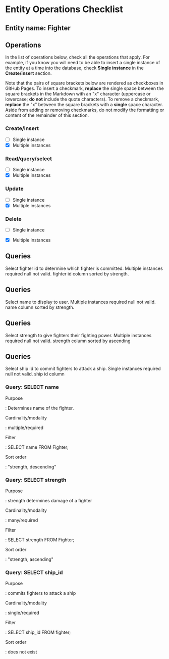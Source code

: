 # Entity Operations Checklist

## Entity name: Fighter

## Operations

In the list of operations below, check all the operations that apply. For example, if you know you will need to be able to insert a single instance of the entity at a time into the database, check **Single instance** in the **Create/insert** section.

Note that the pairs of square brackets below are rendered as checkboxes in GitHub Pages. To insert a checkmark, **replace** the single space between the square brackets in the Markdown with an "x" character (uppercase or lowercase; **do not** include the quote characters). To remove a checkmark, **replace** the "x" between the square brackets with a **single** space character. Aside from adding or removing checkmarks, do not modify the formatting or content of the remainder of this section.

### Create/insert
    
* [ ] Single instance 
* [x] Multiple instances 
    
### Read/query/select

* [ ] Single instance 
* [x] Multiple instances 

### Update

* [ ] Single instance 
* [x] Multiple instances 

### Delete

* [ ] Single instance 
* [x] Multiple instances 


## Queries

Select fighter id to determine which fighter is committed. Multiple instances required null not valid.
fighter id column sorted by strength.

## Queries

Select name to display to user. Multiple instances required null not valid. name column sorted by strength.

## Queries

Select strength to give fighters their fighting power. Multiple instances required null not valid.
strength column sorted by ascending

## Queries

Select ship id to commit fighters to attack a ship. Single instances required null not valid.
ship id column

### Query: SELECT name

Purpose

: Determines name of the fighter.

Cardinality/modality

: multiple/required
 
Filter

: SELECT name FROM Fighter;
 
Sort order

: "strength, descending"

### Query: SELECT strength

Purpose

: strength determines damage of a fighter

Cardinality/modality

: many/required
 
Filter

: SELECT strength FROM Fighter;
 
Sort order

: "strength, ascending"

### Query: SELECT ship_id

Purpose

: commits fighters to attack a ship

Cardinality/modality

: single/required
 
Filter

: SELECT ship_id FROM fighter;
 
Sort order

: does not exist